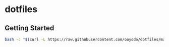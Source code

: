 # dotfiles

## Getting Started
``` bash
bash -c "$(curl -L https://raw.githubusercontent.com/ooyodo/dotfiles/master/install.sh)"
